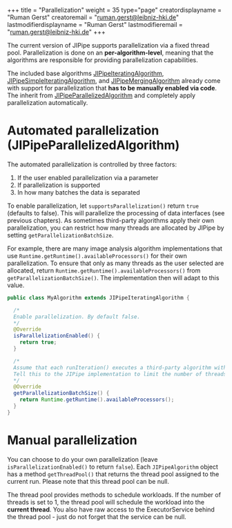 +++
title = "Parallelization"
weight = 35
type="page"
creatordisplayname = "Ruman Gerst"
creatoremail = "ruman.gerst@leibniz-hki.de"
lastmodifierdisplayname = "Ruman Gerst"
lastmodifieremail = "ruman.gerst@leibniz-hki.de"
+++

The current version of JIPipe supports parallelization via a fixed thread pool.
Parallelization is done on an **per-algorithm-level**, meaning that
the algorithms are responsible for providing parallelization capabilities.

The included base algorithms [JIPipeIteratingAlgorithm](/apidocs/org/hkijena/jipipe/api/nodes/JIPipeIteratingAlgorithm.html), [JIPipeSimpleIteratingAlgorithm](/apidocs/org/hkijena/jipipe/api/nodes/JIPipeSimpleIteratingAlgorithm.html), and [JIPipeMergingAlgorithm](/apidocs/org/hkijena/jipipe/api/nodes/JIPipeMergingAlgorithm.html)
already come with support for parallelization that **has to be manually enabled via code**.
The inherit from [JIPipeParallelizedAlgorithm](/apidocs/org/hkijena/jipipe/api/nodes/JIPipeParallelizedAlgorithm.html) and
completely apply parallelization automatically.

# Automated parallelization (JIPipeParallelizedAlgorithm)

The automated parallelization is controlled by three factors:

1. If the user enabled parallelization via a parameter
2. If parallelization is supported
3. In how many batches the data is separated

To enable parallelization, let `supportsParallelization()` return `true` (defaults to false).
This will parallelize the processing of data interfaces (see previous chapters).
As sometimes third-party algorithms apply their own parallelization, you can restrict how
many threads are allocated by JIPipe by setting `getParallelizationBatchSize`.

For example, there are many image analysis algorithm implementations that use `Runtime.getRuntime().availableProcessors()`
for their own parallelization. To ensure that only as many threads as the user selected are allocated, return
`Runtime.getRuntime().availableProcessors()` from `getParallelizationBatchSize()`. The implementation then will adapt
to this value.

```java
public class MyAlgorithm extends JIPipeIteratingAlgorithm {

  /*
  Enable parallelization. By default false.
  */
  @Override
  isParallelizationEnabled() {
    return true;
  }

  /*
  Assume that each runIteration() executes a third-party algorithm with its own parallelization based on Runtime.getRuntime().availableProcessors() threads.
  Tell this to the JIPipe implementation to limit the number of threads.
  */
  @Override
  getParallelizationBatchSize() {
    return Runtime.getRuntime().availableProcessors();
  }
}
```

# Manual parallelization

You can choose to do your own parallelization (leave `isParallelizationEnabled()` to return `false`).
Each `JIPipeAlgorithm` object has a method `getThreadPool()` that returns the thread pool assigned to the current run.
Please note that this thread pool can be null.

The thread pool provides methods to schedule workloads. If the number of threads is set to 1, the thread pool
will schedule the workload into the **current thread**. You also have raw access to the ExecutorService behind the
thread pool - just do not forget that the service can be null.
